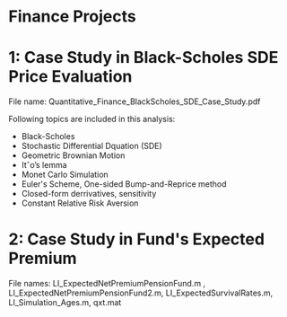 # Finance Projects

# 1: Case Study in Black-Scholes SDE Price Evaluation
File name: Quantitative_Finance_BlackScholes_SDE_Case_Study.pdf

Following topics are included in this analysis:
 - Black-Scholes 
 - Stochastic Differential Dquation (SDE)
 - Geometric Brownian Motion
 - Itˆo’s lemma
 - Monet Carlo Simulation
 - Euler's Scheme, One-sided Bump-and-Reprice method
 - Closed-form derrivatives, sensitivity
 - Constant Relative Risk Aversion 





# 2: Case Study in Fund's Expected Premium
File names: LI_ExpectedNetPremiumPensionFund.m , LI_ExpectedNetPremiumPensionFund2.m, LI_ExpectedSurvivalRates.m, LI_Simulation_Ages.m, qxt.mat

